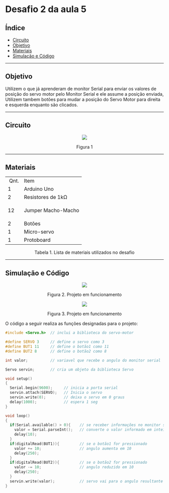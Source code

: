 # Desafio 2 da aula 5

## Índice
+ [Circuito](#circuito)
+ [Objetivo](#objetivo)
+ [Materiais](#materiais)
+ [Simulação e Código](#simulacao-codigo)


---

<h2 id="objetivo">Objetivo</h2>

Utilizem o que já aprenderam de monitor Serial para enviar os valores de posição do servo motor pelo Monitor Serial e ele assume a posição enviada, Utilizem tambem botões para mudar a posição do Servo Motor para direita e esquerda enquanto são clicados.


---

<h2 id="Circuito">Circuito</h2>


<div align='center'>
    <img src="https://github.com/rayque-alencar/desafios/blob/main/Desafios/Aula%205/Servo%20motor%20com%20Monitor%20serial%20e%20botão/Circuito.png"></igm>
    <p align='center'>Figura 1</p>
</div>

---

<h2>Materiais</h2>

<div align='center'>
    <table>
    <tbody>
    <tr>
    <td>&nbsp;Qnt.</td>
    <td>Item</td>
    </tr>
    <tr>
    <td>1</td>
    <td>Arduino Uno</td>
    </tr>
    <tr>
    <td>2</td>
    <td>Resistores de 1k&Omega;</td>
    </tr>
    <tr>
    <td>12&nbsp;</td>
    <td>
    <p>Jumper Macho-Macho</p>
    </td>
    </tr>
    <td>2&nbsp;</td>
    <td>Botões</td>
    </tr>
    <td>1&nbsp;</td>
    <td>Micro-servo</td>
    </tr>
    <td>1&nbsp;</td>
    <td>Protoboard</td>
    </tbody>
    </table>

<p>Tabela 1. Lista de materiais utilizados no desafio</p>

</div>

---


<h2 id="simulacao-codigo">Simulação e Código</h2>

<div align='center'>
    <img src="https://media.giphy.com/media/8jERQvNC3t1qFDjGt9/giphy.gif"></img>
    <p>Figura 2. Projeto em funcionamento</p>
</div>

<div align='center'>
    <img src="https://media.giphy.com/media/63tpn4j87Z8kn2jpeh/giphy.gif"></img>
    <p>Figura 3. Projeto em funcionamento</p>
</div>

O código a seguir realiza as funções designadas para o projeto:

```cpp
#include <Servo.h>  // inclui a biblioteca do servo-motor

#define SERVO 3     // define o servo como 3
#define BUT1 11     // define o botão1 como 11
#define BUT2 8      // define o botão2 como 8

int valor;          // variavel que recebe o angulo do monitor serial

Servo servin;       // cria um objeto da biblioteca Servo

void setup()
{
  Serial.begin(9600);     // inicia a porta serial
  servin.attach(SERVO);   // Inicia o servo
  servin.write(0);        // deixa o servo em 0 graus
  delay(1000);            // espera 1 seg
}

void loop()
{
  if(Serial.available() > 0){    // se receber informações no monitor serial
    valor = Serial.parseInt();   // converte o valor informado em inteiro
    delay(10);
  }
  if(digitalRead(BUT1)){         // se o botão1 for pressionado
    valor += 10;                 // angulo aumenta em 10
    delay(250);
  }
  if(digitalRead(BUT2)){         // se o botão2 for pressionado
    valor -= 10;                 // angulo reduzido em 10
    delay(250);
  }
  servin.write(valor);           // servo vai para o angulo resultante
}
```




